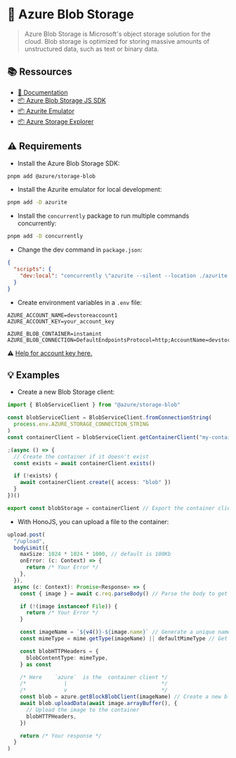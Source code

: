 # 💨 Azure Blob Storage

> Azure Blob Storage is Microsoft's object storage solution for the cloud. Blob storage is optimized for storing massive
> amounts of unstructured data, such as text or binary data.

## 📚 Ressources

- [📖 Documentation](https://docs.microsoft.com/en-us/azure/storage/blobs/)
- [📦 Azure Blob Storage JS SDK](https://github.com/Azure/azure-sdk-for-js)
- [📦 Azurite Emulator](https://github.com/Azure/Azurite)
- [📦 Azure Storage Explorer](https://azure.microsoft.com/fr-fr/products/storage/storage-explorer)

## ⚠️ Requirements

- Install the Azure Blob Storage SDK:

```bash
pnpm add @azure/storage-blob
```

- Install the Azurite emulator for local development:

```bash
pnpm add -D azurite
```

- Install the `concurrently` package to run multiple commands concurrently:

```bash
pnpm add -D concurrently
```

- Change the dev command in `package.json`:

```json
{
  "scripts": {
    "dev:local": "concurrently \"azurite --silent --location ./azurite --debug ./azurite/debug.log\" \"tsx watch ./src/index.ts\""
  }
}
```

- Create environment variables in a `.env` file:

```env
AZURE_ACCOUNT_NAME=devstoreaccount1
AZURE_ACCOUNT_KEY=your_account_key

AZURE_BLOB_CONTAINER=instamint
AZURE_BLOB_CONNECTION=DefaultEndpointsProtocol=http;AccountName=devstoreaccount1;AccountKey=Eby8vdM02xNOcqFlqUwJPLlmEtlCDXJ1OUzFT50uSRZ6IFsuFq2UVErCz4I6tq/K1SZFPTOtr/KBHBeksoGMGw==;BlobEndpoint=http://localhost:10000/devstoreaccount1;
```

⚠️ [Help for account key here.](https://learn.microsoft.com/fr-fr/azure/storage/common/storage-use-azurite?tabs=visual-studio%2Cblob-storage#connect-to-azurite-with-sdks-and-tools)

## 💡 Examples

- Create a new Blob Storage client:

```ts
import { BlobServiceClient } from "@azure/storage-blob"

const blobServiceClient = BlobServiceClient.fromConnectionString(
  process.env.AZURE_STORAGE_CONNECTION_STRING
)
const containerClient = blobServiceClient.getContainerClient("my-container")

;(async () => {
  // Create the container if it doesn't exist
  const exists = await containerClient.exists()

  if (!exists) {
    await containerClient.create({ access: "blob" })
  }
})()

export const blobStorage = containerClient // Export the container client for further use
```

- With HonoJS, you can upload a file to the container:

```ts
upload.post(
  "/upload",
  bodyLimit({
    maxSize: 1024 * 1024 * 1000, // default is 100Kb
    onError: (c: Context) => {
      return /* Your Error */
    },
  }),
  async (c: Context): Promise<Response> => {
    const { image } = await c.req.parseBody() // Parse the body to get the image

    if (!(image instanceof File)) {
      return /* Your Error */
    }

    const imageName = `${v4()}-${image.name}` // Generate a unique name for the image
    const mimeType = mime.getType(imageName) || defaultMimeType // Get the MIME type of the image or video

    const blobHTTPHeaders = {
      blobContentType: mimeType,
    } as const

    /* Here    `azure`  is the  container client */
    /*            |                              */
    /*            v                              */
    const blob = azure.getBlockBlobClient(imageName) // Create a new block blob client
    await blob.uploadData(await image.arrayBuffer(), {
      // Upload the image to the container
      blobHTTPHeaders,
    })

    return /* Your response */
  }
)
```
